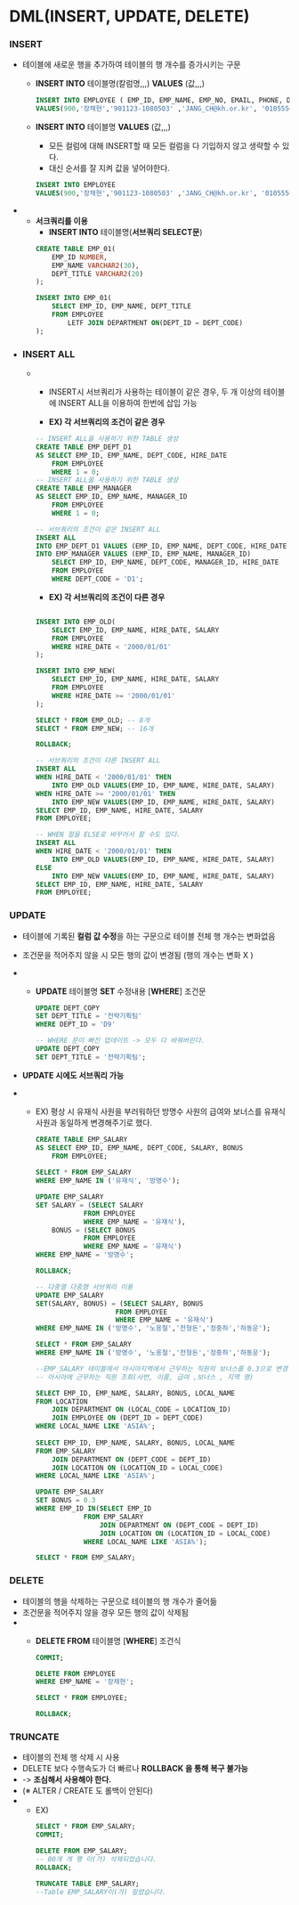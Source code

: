# DML(INSERT, UPDATE, DELETE)

### **INSERT**
+ 테이블에 새로운 행을 추가하여 테이블의 행 개수를 증가시키는 구문
   
    + **INSERT INTO** 테이블명(칼럼명,,,) **VALUES** (값,,,)

        ```sql
        INSERT INTO EMPLOYEE ( EMP_ID, EMP_NAME, EMP_NO, EMAIL, PHONE, DEPT_CODE, JOB_CODE, SAL_LEVEL, SALARY, BONUS, MANAGER_ID, HIRE_DATE, ENT_DATE, ENT_YN)
        VALUES(900,'장채현','901123-1080503' ,'JANG_CH@kh.or.kr', '01055569512', 'D1', 'J7', 'S3', 4300000,0.2, '200', SYSDATE, NULL, DEFAULT);
        ```
    + **INSERT INTO** 테이블명 **VALUES** (값,,,)
         + 모든 컬럼에 대해 INSERT할 때 모든 컬럼을 다 기입하지 않고 생략할 수 있다.
         + 대신 순서를 잘 지켜 값을 넣어야한다.

        ```sql
        INSERT INTO EMPLOYEE
        VALUES(900,'장채현','901123-1080503' ,'JANG_CH@kh.or.kr', '01055569512', 'D1', 'J7', 'S3', 4300000,0.2, '200', SYSDATE, NULL, DEFAULT);
        ```

+   + **서크쿼리를 이용**
        + **INSERT INTO** 테이블명(**서브쿼리 SELECT문**)
        ```sql
        CREATE TABLE EMP_01(
            EMP_ID NUMBER,
            EMP_NAME VARCHAR2(30),
            DEPT_TITLE VARCHAR2(20)
        );

        INSERT INTO EMP_01(
            SELECT EMP_ID, EMP_NAME, DEPT_TITLE
            FROM EMPLOYEE 
                LETF JOIN DEPARTMENT ON(DEPT_ID = DEPT_CODE)
        );
        ```
+  ### **INSERT ALL**
    +
        + INSERT시 서브쿼리가 사용하는 테이블이 같은 경우, 두 개 이상의 테이블에 INSERT ALL을 이용하여 한번에 삽입 가능
        
        + **EX) 각 서브쿼리의 조건이 같은 경우**
   
        ```sql
        -- INSERT ALL을 사용하기 위한 TABLE 생성
        CREATE TABLE EMP_DEPT_D1
        AS SELECT EMP_ID, EMP_NAME, DEPT_CODE, HIRE_DATE
            FROM EMPLOYEE
            WHERE 1 = 0;
        -- INSERT ALL을 사용하기 위한 TABLE 생성
        CREATE TABLE EMP_MANAGER
        AS SELECT EMP_ID, EMP_NAME, MANAGER_ID
            FROM EMPLOYEE
            WHERE 1 = 0;

        -- 서브쿼리의 조건이 같은 INSERT ALL
        INSERT ALL 
        INTO EMP_DEPT_D1 VALUES (EMP_ID, EMP_NAME, DEPT_CODE, HIRE_DATE )
        INTO EMP_MANAGER VALUES (EMP_ID, EMP_NAME, MANAGER_ID)
            SELECT EMP_ID, EMP_NAME, DEPT_CODE, MANAGER_ID, HIRE_DATE
            FROM EMPLOYEE
            WHERE DEPT_CODE = 'D1';
        ```
        + **EX) 각 서브쿼리의 조건이 다른 경우**

        ```SQL
       
        INSERT INTO EMP_OLD(
            SELECT EMP_ID, EMP_NAME, HIRE_DATE, SALARY
            FROM EMPLOYEE
            WHERE HIRE_DATE < '2000/01/01'
        );

        INSERT INTO EMP_NEW(
            SELECT EMP_ID, EMP_NAME, HIRE_DATE, SALARY
            FROM EMPLOYEE
            WHERE HIRE_DATE >= '2000/01/01'
        );

        SELECT * FROM EMP_OLD; -- 8개
        SELECT * FROM EMP_NEW; -- 16개 

        ROLLBACK;

        -- 서브쿼리의 조건이 다른 INSERT ALL
        INSERT ALL
        WHEN HIRE_DATE < '2000/01/01' THEN 
            INTO EMP_OLD VALUES(EMP_ID, EMP_NAME, HIRE_DATE, SALARY)
        WHEN HIRE_DATE >= '2000/01/01' THEN
            INTO EMP_NEW VALUES(EMP_ID, EMP_NAME, HIRE_DATE, SALARY)
        SELECT EMP_ID, EMP_NAME, HIRE_DATE, SALARY
        FROM EMPLOYEE;

        -- WHEN 절을 ELSE로 바꾸어서 할 수도 있다.
        INSERT ALL
        WHEN HIRE_DATE < '2000/01/01' THEN 
            INTO EMP_OLD VALUES(EMP_ID, EMP_NAME, HIRE_DATE, SALARY)
        ELSE
            INTO EMP_NEW VALUES(EMP_ID, EMP_NAME, HIRE_DATE, SALARY)
        SELECT EMP_ID, EMP_NAME, HIRE_DATE, SALARY
        FROM EMPLOYEE;

        ```

### **UPDATE**
+  테이블에 기록된 **컬럼 값 수정**을 하는 구문으로 테이블 전체 행 개수는 변화없음
+ 조건문을 적어주지 않을 시 모든 행의 값이 변경됨 (행의 개수는 변화 X )
+    + **UPDATE** 테이블명 **SET** 수정내용 [**WHERE**] 조건문

        ```sql
        UPDATE DEPT_COPY
        SET DEPT_TITLE = '전략기획팀'
        WHERE DEPT_ID = 'D9'

        -- WHERE 문이 빠진 업데이트 -> 모두 다 바꿔버린다.
        UPDATE DEPT_COPY
        SET DEPT_TITLE = '전략기획팀';
        ```

+ **UPDATE 시에도 서브쿼리 가능**

+  + EX) 평상 시 유재식 사원을 부러워하던 방명수 사원의 급여와 보너스를
         유재식 사원과 동일하게 변경해주기로 했다.

        ```SQL
        CREATE TABLE EMP_SALARY
        AS SELECT EMP_ID, EMP_NAME, DEPT_CODE, SALARY, BONUS
            FROM EMPLOYEE;
            
        SELECT * FROM EMP_SALARY
        WHERE EMP_NAME IN ('유재식', '방명수');

        UPDATE EMP_SALARY
        SET SALARY = (SELECT SALARY
                    FROM EMPLOYEE
                    WHERE EMP_NAME = '유재식'),
            BONUS = (SELECT BONUS
                    FROM EMPLOYEE
                    WHERE EMP_NAME = '유재식')
        WHERE EMP_NAME = '방명수';

        ROLLBACK;

        -- 다중열 다중행 서브쿼리 이용
        UPDATE EMP_SALARY
        SET(SALARY, BONUS) = (SELECT SALARY, BONUS
                            FROM EMPLOYEE
                            WHERE EMP_NAME = '유재식')
        WHERE EMP_NAME IN ('방명수', '노옹철','전형돈','정중하','하동운');

        SELECT * FROM EMP_SALARY
        WHERE EMP_NAME IN ('방명수', '노옹철','전형돈','정중하','하동운');
        
        --EMP_SALARY 테이블에서 아시아지역에서 근무하는 직원의 보너스를 0.3으로 변경
        -- 아시아에 근무하는 직원 조회(사번, 이름, 급여 ,보너스 , 지역 명)

        SELECT EMP_ID, EMP_NAME, SALARY, BONUS, LOCAL_NAME 
        FROM LOCATION
            JOIN DEPARTMENT ON (LOCAL_CODE = LOCATION_ID)
            JOIN EMPLOYEE ON (DEPT_ID = DEPT_CODE)
        WHERE LOCAL_NAME LIKE 'ASIA%';
            
        SELECT EMP_ID, EMP_NAME, SALARY, BONUS, LOCAL_NAME 
        FROM EMP_SALARY
            JOIN DEPARTMENT ON (DEPT_CODE = DEPT_ID)
            JOIN LOCATION ON (LOCATION_ID = LOCAL_CODE)
        WHERE LOCAL_NAME LIKE 'ASIA%';

        UPDATE EMP_SALARY
        SET BONUS = 0.3
        WHERE EMP_ID IN(SELECT EMP_ID
                    FROM EMP_SALARY
                        JOIN DEPARTMENT ON (DEPT_CODE = DEPT_ID)
                        JOIN LOCATION ON (LOCATION_ID = LOCAL_CODE)
                    WHERE LOCAL_NAME LIKE 'ASIA%');

        SELECT * FROM EMP_SALARY;
        ```

### **DELETE**

+ 테이블의 행을 삭제하는 구문으로 테이블의 행 개수가 줄어듦
+ 조건문을 적어주지 않을 경우 모든 행의 값이 삭제됨
+   + **DELETE FROM** 테이블명 [**WHERE**] 조건식

        ```sql
        COMMIT;

        DELETE FROM EMPLOYEE
        WHERE EMP_NAME = '장채현';

        SELECT * FROM EMPLOYEE;

        ROLLBACK;
        ```

### **TRUNCATE**

+  테이블의 전체 행 삭제 시 사용
+  DELETE 보다 수행속도가 더 빠르나 **ROLLBACK 을 통해 복구 불가능**
+  -> **조심해서 사용해야 한다.**
+ (※ ALTER / CREATE 도 롤백이 안된다)
+  + EX)
        ```SQL
        SELECT * FROM EMP_SALARY;
        COMMIT;

        DELETE FROM EMP_SALARY;
        -- 00개 개 행 이(가) 삭제되었습니다.
        ROLLBACK;

        TRUNCATE TABLE EMP_SALARY;
        --Table EMP_SALARY이(가) 잘렸습니다.
        ```
